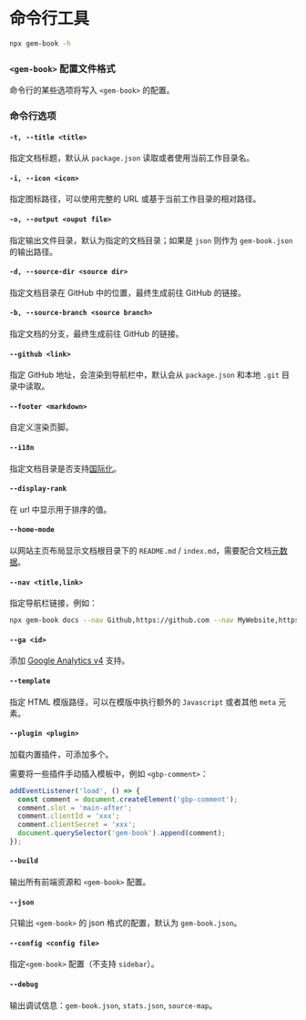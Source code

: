 # 命令行工具

```bash
npx gem-book -h
```

### `<gem-book>` 配置文件格式

命令行的某些选项将写入 `<gem-book>` 的配置。

<gbp-raw src="/src/common/config.ts"></gbp-raw>

### 命令行选项

#### `-t, --title <title>`

指定文档标题，默认从 `package.json` 读取或者使用当前工作目录名。

#### `-i, --icon <icon>`

指定图标路径，可以使用完整的 URL 或基于当前工作目录的相对路径。

#### `-o, --output <ouput file>`

指定输出文件目录，默认为指定的文档目录；如果是 `json` 则作为 `gem-book.json` 的输出路径。

#### `-d, --source-dir <source dir>`

指定文档目录在 GitHub 中的位置，最终生成前往 GitHub 的链接。

#### `-b, --source-branch <source branch>`

指定文档的分支，最终生成前往 GitHub 的链接。

#### `--github <link>`

指定 GitHub 地址，会渲染到导航栏中，默认会从 `package.json` 和本地 `.git` 目录中读取。

#### `--footer <markdown>`

自定义渲染页脚。

#### `--i18n`

指定文档目录是否支持[国际化](./002-i18n.md)。

#### `--display-rank`

在 url 中显示用于排序的值。

#### `--home-mode`

以网站主页布局显示文档根目录下的 `README.md` / `index.md`，需要配合文档[元数据](./004-metadata.md)。

#### `--nav <title,link>`

指定导航栏链接，例如：

```bash
npx gem-book docs --nav Github,https://github.com --nav MyWebsite,https://my.website
```

#### `--ga <id>`

添加 [Google Analytics v4](https://developers.google.com/analytics/devguides/collection/ga4) 支持。

#### `--template`

指定 HTML 模版路径，可以在模版中执行额外的 `Javascript` 或者其他 `meta` 元素。

#### `--plugin <plugin>`

加载内置插件，可添加多个。

需要将一些插件手动插入模板中，例如 `<gbp-comment>`：

```js
addEventListener('load', () => {
  const comment = document.createElement('gbp-comment');
  comment.slot = 'main-after';
  comment.clientId = 'xxx';
  comment.clientSecret = 'xxx';
  document.querySelector('gem-book').append(comment);
});
```

#### `--build`

输出所有前端资源和 `<gem-book>` 配置。

#### `--json`

只输出 `<gem-book>` 的 json 格式的配置，默认为 `gem-book.json`。

#### `--config <config file>`

指定`<gem-book>` 配置（不支持 `sidebar`）。

#### `--debug`

输出调试信息：`gem-book.json`, `stats.json`, `source-map`。
